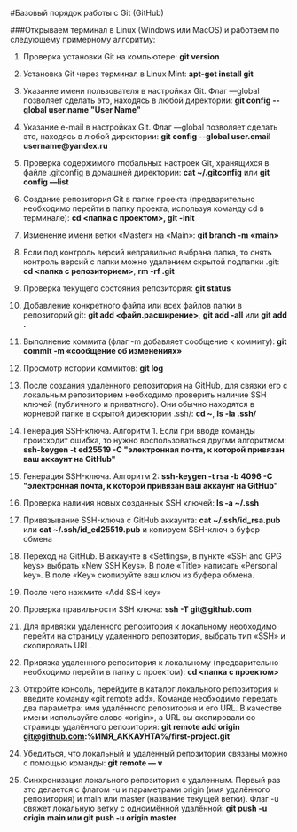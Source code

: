 ﻿#Базовый порядок работы с Git (GitHub)

###Открываем терминал в Linux (Windows или MacOS) и работаем по следующему примерному алгоритму:

1. Проверка установки Git на компьютере: __git version__

2. Установка Git через терминал в Linux Mint: __apt-get install git__

3. Указание имени пользователя в настройках Git. Флаг —global позволяет сделать это, находясь в любой директории: __git config --global user.name "User Name"__

4. Указание e-mail в настройках Git. Флаг —global позволяет сделать это, находясь в любой директории: __git config --global user.email username@yandex.ru__

5. Проверка содержимого глобальных настроек Git, хранящихся в файле .gitconfig в домашней директории: __cat ~/.gitconfig__ или __git config —list__

6. Создание репозитория Git в папке проекта (предварительно необходимо перейти в папку проекта, используя команду cd в терминале): __cd <папка с проектом>, git -init__

7. Изменение имени ветки «Master» на «Main»: __git branch -m «main»__

8. Если под контроль версий неправильно выбрана папка, то снять контроль версий с папки можно удалением скрытой подпапки .git: __cd <папка с репозиторием>__, __rm -rf .git__

9. Проверка текущего состояния репозитория: __git status__

10. Добавление конкретного файла или всех файлов папки в репозиторий git: __git add <файл.расширение>__, __git add -all__ или __git add .__

11. Выполнение коммита (флаг -m добавляет сообщение к коммиту): __git commit -m «сообщение об изменениях»__

12. Просмотр истории коммитов: __git log__

13. После создания удаленного репозитория на GitHub, для связки его с локальным репозиторием необходимо проверить наличие SSH ключей (публичного и приватного). Они обычно находятся в корневой папке в скрытой директории .ssh/: __cd ~__, __ls -la .ssh/__

14. Генерация SSH-ключа. Алгоритм 1. Если при вводе команды происходит ошибка, то нужно воспользоваться другми алгоритмом: __ssh-keygen -t ed25519 -C "электронная почта, к которой привязан ваш аккаунт на GitHub"__ 

15. Генерация SSH-ключа. Алгоритм 2: __ssh-keygen -t rsa -b 4096 -C "электронная почта, к которой привязан ваш аккаунт на GitHub"__

16. Проверка наличия новых созданных SSH ключей: __ls -a ~/.ssh__

17. Привязывание SSH-ключа с GitHub аккаунта: __cat ~/.ssh/id_rsa.pub__ или __cat ~/.ssh/id_ed25519.pub__ и копируем SSH-ключ в буфер обмена

18. Переход на GitHub. В аккаунте в «Settings», в пункте «SSH and GPG keys» выбрать «New SSH Keys». В поле «Title» написать «Personal key». В поле «Key» скопируйте ваш ключ из буфера обмена.

19. После чего нажмите «Add SSH key»

20. Проверка правильности SSH ключа: __ssh -T git@github.com__

21. Для привязки удаленного репозитория к локальному необходимо перейти на страницу удаленного репозитория, выбрать тип «SSH» и скопировать URL.

22. Привязка удаленного репозитория к локальному (предварительно необходимо перейти в папку с проектом): __cd <папка с проектом>__ 

23. Откройте консоль, перейдите в каталог локального репозитория и введите команду «git remote add». Команде необходимо передать два параметра: имя удалённого репозитория и его URL. В качестве имени используйте слово «origin», а URL вы скопировали со страницы удалённого репозитория: __git remote add origin git@github.com:%ИМЯ_АККАУНТА%/first-project.git__

24. Убедиться, что локальный и удаленный репозитории связаны можно с помощью команды: __git remote — v__

25. Синхронизация локального репозитория с удаленным. Первый раз это делается с флагом -u и параметрами origin (имя удалённого репозитория) и main или master (название текущей ветки). Флаг -u свяжет локальную ветку с одноимённой удалённой: __git push -u origin main или git push -u origin master__


